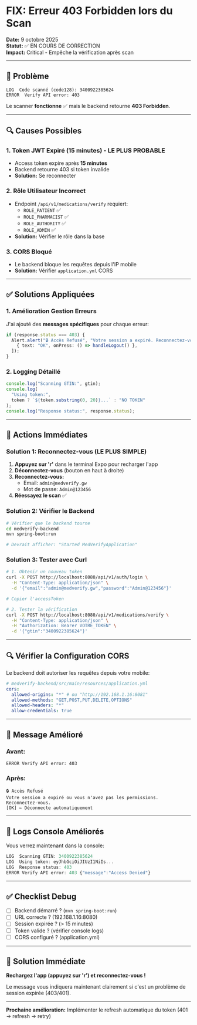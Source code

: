 # FIX: Erreur 403 Forbidden lors du Scan

**Date:** 9 octobre 2025  
**Statut:** ✅ EN COURS DE CORRECTION  
**Impact:** Critical - Empêche la vérification après scan

---

## 🐛 Problème

```
LOG  Code scanné (code128): 3400922385624
ERROR  Verify API error: 403
```

Le scanner **fonctionne** ✅ mais le backend retourne **403 Forbidden**.

---

## 🔍 Causes Possibles

### 1. **Token JWT Expiré** (15 minutes) - LE PLUS PROBABLE

- Access token expire après **15 minutes**
- Backend retourne 403 si token invalide
- **Solution:** Se reconnecter

### 2. **Rôle Utilisateur Incorrect**

- Endpoint `/api/v1/medications/verify` requiert:
  - `ROLE_PATIENT` ✅
  - `ROLE_PHARMACIST` ✅
  - `ROLE_AUTHORITY` ✅
  - `ROLE_ADMIN` ✅
- **Solution:** Vérifier le rôle dans la base

### 3. **CORS Bloqué**

- Le backend bloque les requêtes depuis l'IP mobile
- **Solution:** Vérifier `application.yml` CORS

---

## ✅ Solutions Appliquées

### 1. Amélioration Gestion Erreurs

J'ai ajouté des **messages spécifiques** pour chaque erreur:

```typescript
if (response.status === 403) {
  Alert.alert("🔒 Accès Refusé", "Votre session a expiré. Reconnectez-vous.", [
    { text: "OK", onPress: () => handleLogout() },
  ]);
}
```

### 2. Logging Détaillé

```typescript
console.log("Scanning GTIN:", gtin);
console.log(
  "Using token:",
  token ? `${token.substring(0, 20)}...` : "NO TOKEN"
);
console.log("Response status:", response.status);
```

---

## 🔧 Actions Immédiates

### Solution 1: Reconnectez-vous (LE PLUS SIMPLE)

1. **Appuyez sur 'r'** dans le terminal Expo pour recharger l'app
2. **Déconnectez-vous** (bouton en haut à droite)
3. **Reconnectez-vous:**
   - Email: `admin@medverify.gw`
   - Mot de passe: `Admin@123456`
4. **Réessayez le scan** ✅

### Solution 2: Vérifier le Backend

```bash
# Vérifier que le backend tourne
cd medverify-backend
mvn spring-boot:run

# Devrait afficher: "Started MedVerifyApplication"
```

### Solution 3: Tester avec Curl

```bash
# 1. Obtenir un nouveau token
curl -X POST http://localhost:8080/api/v1/auth/login \
  -H "Content-Type: application/json" \
  -d '{"email":"admin@medverify.gw","password":"Admin@123456"}'

# Copier l'accessToken

# 2. Tester la vérification
curl -X POST http://localhost:8080/api/v1/medications/verify \
  -H "Content-Type: application/json" \
  -H "Authorization: Bearer VOTRE_TOKEN" \
  -d '{"gtin":"3400922385624"}'
```

---

## 🔍 Vérifier la Configuration CORS

Le backend doit autoriser les requêtes depuis votre mobile:

```yaml
# medverify-backend/src/main/resources/application.yml
cors:
  allowed-origins: "*" # ou "http://192.168.1.16:8081"
  allowed-methods: "GET,POST,PUT,DELETE,OPTIONS"
  allowed-headers: "*"
  allow-credentials: true
```

---

## 🎯 Message Amélioré

### Avant:

```
ERROR Verify API error: 403
```

### Après:

```
🔒 Accès Refusé
Votre session a expiré ou vous n'avez pas les permissions. Reconnectez-vous.
[OK] ← Déconnecte automatiquement
```

---

## 📝 Logs Console Améliorés

Vous verrez maintenant dans la console:

```javascript
LOG  Scanning GTIN: 3400922385624
LOG  Using token: eyJhbGciOiJIUzI1NiIs...
LOG  Response status: 403
ERROR Verify API error: 403 {"message":"Access Denied"}
```

---

## ✅ Checklist Debug

- [ ] Backend démarré ? (`mvn spring-boot:run`)
- [ ] URL correcte ? (192.168.1.16:8080)
- [ ] Session expirée ? (> 15 minutes)
- [ ] Token valide ? (vérifier console logs)
- [ ] CORS configuré ? (application.yml)

---

## 🎉 Solution Immédiate

**Rechargez l'app (appuyez sur 'r') et reconnectez-vous !**

Le message vous indiquera maintenant clairement si c'est un problème de session expirée (403/401).

---

**Prochaine amélioration:** Implémenter le refresh automatique du token (401 → refresh → retry)


